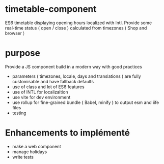 # timetable-component
ES6 timetable displaying opening hours localized with Intl.
Provide some real-time status ( open / close ) calculated from timezones ( Shop and browser )

# purpose
Provide a JS component build in a modern way with good practices
- parameters ( timezones, locale, days and translations ) are fully customisable and have fallback defaults
- use of class and lot of ES6 features
- use of INTL for localizaltion
- use vite for dev environment
- use rollup for fine-grained bundle ( Babel, minify ) to output esm and iife files
- testing

# Enhancements to implémenté
- make a web component
- manage holidays
- write tests


